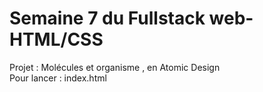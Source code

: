 # Semaine 7 du Fullstack web- HTML/CSS 

Projet : Molécules et organisme , en Atomic Design <br>
Pour lancer : index.html

